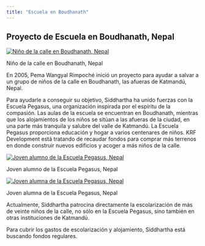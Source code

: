 ```yaml
---
title: "Escuela en Boudhanath"
---
```


##  Proyecto de Escuela en Boudhanath, Nepal 

[ ![Niño de la calle en Boudhanath, Nepal](/images/img_pegasus_streetboy-150x150.jpg) ](/images/img_pegasus_streetboy.jpg)

Niño de la calle en Boudhanath, Nepal 

En 2005, Pema Wangyal Rimpoché inició un proyecto para ayudar a salvar a un grupo de niños de la calle en Boudhanath, las afueras de Katmandú, Nepal. 

Para ayudarle a conseguir su objetivo, Siddhartha ha unido fuerzas con la Escuela Pegasus, una organización inspirada por el espíritu de la compasión. Las aulas de la escuela se encuentran en Boudhanath, mientras que los alojamientos de los niños se sitúan a las afueras de la ciudad, en una parte más tranquila y salubre del valle de Katmandú. La Escuela Pegasus proporciona educación y hogar a varios centenares de niños. KRF Development está tratando de recaudar fondos para comprar más terrenos en donde construir nuevos edificios y acoger a más niños de la calle. 

[ ![Joven alumno de la Escuela Pegasus, Nepal](/images/img_pegasus_portrait1-150x150.jpg) ](/images/img_pegasus_portrait1.jpg)

Joven alumno de la Escuela Pegasus, Nepal 

[ ![Joven alumna de la Escuela Pegasus, Nepal](/images/img_pegasus_portrait2-150x150.jpg) ](/images/img_pegasus_portrait2.jpg)

Joven alumna de la Escuela Pegasus, Nepal 

Actualmente, Siddhartha patrocina directamente la escolarización de más de veinte niños de la calle, no sólo en la Escuela Pegasus, sino también en otras instituciones de Katmandú. 

Para cubrir los gastos de escolarización y alojamiento, Siddhartha está buscando fondos regulares. 
